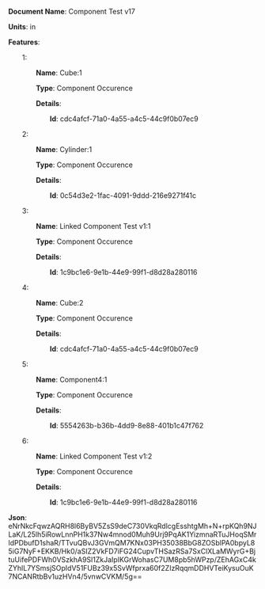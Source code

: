 **Document Name**: Component Test v17

**Units**: in

**Features**:

&emsp;&emsp;1:

&emsp;&emsp;&emsp;&emsp;**Name**: Cube:1

&emsp;&emsp;&emsp;&emsp;**Type**: Component Occurence

&emsp;&emsp;&emsp;&emsp;**Details**:

&emsp;&emsp;&emsp;&emsp;&emsp;&emsp;**Id**: cdc4afcf-71a0-4a55-a4c5-44c9f0b07ec9

&emsp;&emsp;2:

&emsp;&emsp;&emsp;&emsp;**Name**: Cylinder:1

&emsp;&emsp;&emsp;&emsp;**Type**: Component Occurence

&emsp;&emsp;&emsp;&emsp;**Details**:

&emsp;&emsp;&emsp;&emsp;&emsp;&emsp;**Id**: 0c54d3e2-1fac-4091-9ddd-216e9271f41c

&emsp;&emsp;3:

&emsp;&emsp;&emsp;&emsp;**Name**: Linked Component Test v1:1

&emsp;&emsp;&emsp;&emsp;**Type**: Component Occurence

&emsp;&emsp;&emsp;&emsp;**Details**:

&emsp;&emsp;&emsp;&emsp;&emsp;&emsp;**Id**: 1c9bc1e6-9e1b-44e9-99f1-d8d28a280116

&emsp;&emsp;4:

&emsp;&emsp;&emsp;&emsp;**Name**: Cube:2

&emsp;&emsp;&emsp;&emsp;**Type**: Component Occurence

&emsp;&emsp;&emsp;&emsp;**Details**:

&emsp;&emsp;&emsp;&emsp;&emsp;&emsp;**Id**: cdc4afcf-71a0-4a55-a4c5-44c9f0b07ec9

&emsp;&emsp;5:

&emsp;&emsp;&emsp;&emsp;**Name**: Component4:1

&emsp;&emsp;&emsp;&emsp;**Type**: Component Occurence

&emsp;&emsp;&emsp;&emsp;**Details**:

&emsp;&emsp;&emsp;&emsp;&emsp;&emsp;**Id**: 5554263b-b36b-4dd9-8e88-401b1c47f762

&emsp;&emsp;6:

&emsp;&emsp;&emsp;&emsp;**Name**: Linked Component Test v1:2

&emsp;&emsp;&emsp;&emsp;**Type**: Component Occurence

&emsp;&emsp;&emsp;&emsp;**Details**:

&emsp;&emsp;&emsp;&emsp;&emsp;&emsp;**Id**: 1c9bc1e6-9e1b-44e9-99f1-d8d28a280116

**Json**: eNrNkcFqwzAQRH8l6ByBV5ZsS9deC730VkqRdlcgEsshtgMh+N+rpKQh9NJLaK/L25lh5iRowLnnPH1k37Nw4mnod0Muh9Urj9PqAK1YizmnaRTuJHoqSMrldPDbufD1shaR/TTvuQBvJ3GVmQM7KNx03PH35038BbG8ZOSblPA0bpyL85iG7NyF+EKKB/Hk0/aSIZ2VkFD7iFG24CupvTHSazRSa7SxClXLaMWyrG+BjtuUifePDFWh0VSzkhA9Sl1ZkJaIpIKGrWohasC7UM8pb5hWPzp/ZEhAGxC4kZYhlL7YSmsjSOpIdV51FUBz39x5SvWfprxa60f2ZIzRqqmDDHVTeiKysuOuK7NCANRtbBv1uzHVn4/5vnwCVKM/5g==

